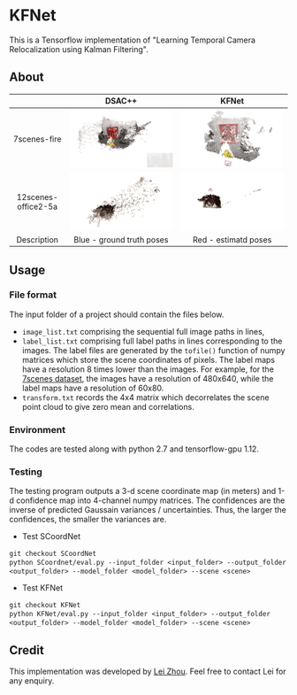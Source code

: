 # KFNet
This is a Tensorflow implementation of "Learning Temporal Camera Relocalization using Kalman Filtering".


## About


|| DSAC++ | KFNet |
|:--:|:--:|:--:|
|7scenes-fire       | ![Alt Text](doc/fire_DSAC++_pip.gif)       | ![Alt Text](doc/fire_KFNet_pip.gif)      |
|12scenes-office2-5a| ![Alt Text](doc/office2_5a_DSAC++_pip.gif) | ![Alt Text](doc/office2_5a_KFNet_pip.gif)|
|Description | Blue - ground truth poses   | Red - estimatd poses |

## Usage

### File format

The input folder of a project should contain the files below.
* `image_list.txt` comprising the sequential full image paths in lines, 
* `label_list.txt` comprising full label paths in lines corresponding to the images. The label files are generated by the `tofile()` function of numpy matrices which store the scene coordinates of pixels. The label maps have a resolution 8 times lower than the images. For example, for the [7scenes dataset](https://www.microsoft.com/en-us/research/project/rgb-d-dataset-7-scenes/), the images have a resolution of 480x640, while the label maps have a resolution of 60x80.
* `transform.txt` records the 4x4 matrix which decorrelates the scene point cloud to give zero mean and correlations.

### Environment

The codes are tested along with python 2.7 and tensorflow-gpu 1.12.

### Testing

The testing program outputs a 3-d scene coordinate map (in meters) and 1-d confidence map into 4-channel numpy matrices. The confidences are the inverse of predicted Gaussain variances / uncertainties. Thus, the larger the confidences, the smaller the variances are.

* Test SCoordNet
```
git checkout SCoordNet
python SCoordnet/eval.py --input_folder <input_folder> --output_folder <output_folder> --model_folder <model_folder> --scene <scene>
```

* Test KFNet
```
git checkout KFNet
python KFNet/eval.py --input_folder <input_folder> --output_folder <output_folder> --model_folder <model_folder> --scene <scene>
```



## Credit

This implementation was developed by [Lei Zhou](https://zlthinker.github.io/). Feel free to contact Lei for any enquiry.